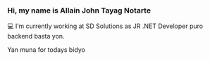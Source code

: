 ### Hi, my name is Allain John Tayag Notarte
:computer: I’m currently working at SD Solutions as JR .NET Developer puro backend basta yon.

Yan muna for todays bidyo

<!--
**fortis-programming/fortis-programming** is a ✨ _special_ ✨ repository because its `README.md` (this file) appears on your GitHub profile.

Here are some ideas to get you started:

- 🔭 I’m currently working on ...
- 🌱 I’m currently learning ...
- 👯 I’m looking to collaborate on ...
- 🤔 I’m looking for help with ...
- 💬 Ask me about ...
- 📫 How to reach me: ...
- 😄 Pronouns: ...
- ⚡ Fun fact: ...
-->
